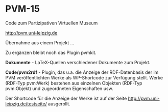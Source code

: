 # PVM-15
Code zum Partizipativen Virtuellen Museum

http://pvm.uni-leipzig.de

Übernahme aus einem Projekt ...

Zu ergänzen bleibt noch das Plugin pvmkit. 

**Dokumente** - LaTeX-Quellen verschiedener Dokumente zum Projekt. 

**Code/pvm2rdf** - Plugin, das u.a. die Anzeige der RDF-Datenbasis der im PVM
veröffentlichten Werke als WP-Shortcode zur Verfügung stellt.  Werke (RDF-Typ
pvm:Werk) bestehen aus einzelnen Objekten (RDF-Typ pvm:Objekt) und zugeordneten
Eigenschaften usw. 

Der Shortcode für die Anzeige der Werke ist auf der Seite
http://pvm.uni-leipzig.de/testseite/ ausgerollt. 